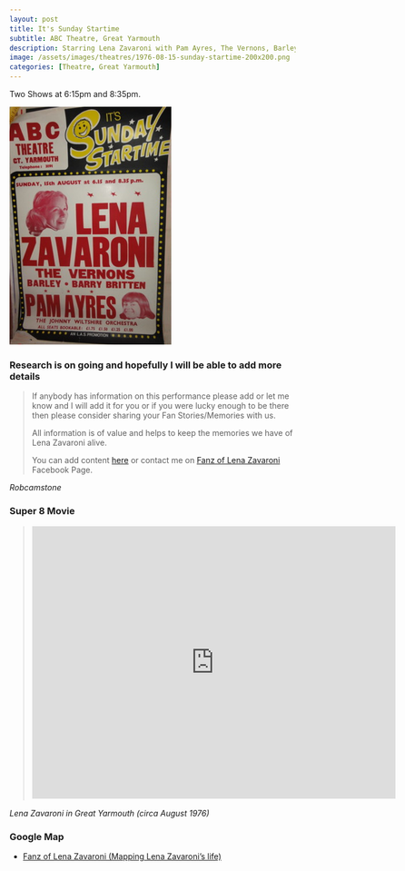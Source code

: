 ```yaml
---
layout: post
title: It's Sunday Startime
subtitle: ABC Theatre, Great Yarmouth
description: Starring Lena Zavaroni with Pam Ayres, The Vernons, Barley, Barry Britten and The Johnny Wiltshire Orchestra.
image: /assets/images/theatres/1976-08-15-sunday-startime-200x200.png
categories: [Theatre, Great Yarmouth]
---
```


Two Shows at 6:15pm and 8:35pm.

![](/assets/images/theatres/1976-08-15-sunday-startime.jpg)

### Research is on going and hopefully I will be able to add more details
> If anybody has information on this performance please add or let me know and I will add it for you or if you were lucky enough to be there then please consider sharing your Fan Stories/Memories with us.
>
> All information is of value and helps to keep the memories we have of Lena Zavaroni alive.
>
> You can add content [here](https://github.com/FanzOfLenaZavaroni/fanzoflenazavaroni.github.io) or contact me on [Fanz of Lena Zavaroni](https://www.facebook.com/fanzoflenazavaroni) Facebook Page.

<cite>Robcamstone</cite>

### Super 8 Movie
> <div class="responsive-video"><iframe width="640px" height="480px" src="https://www.youtube.com/embed/PQ3IOY7kBm8?rel=0&showinfo=1" frameborder="0" allowfullscreen></iframe></div>

<cite>Lena Zavaroni in Great Yarmouth (circa August 1976)</cite>

### Google Map
* [Fanz of Lena Zavaroni (Mapping Lena Zavaroni’s life)](https://www.google.com/maps/d/u/0/viewer?mid=1D1D0ERV_FQMNb9XZzJ-J3yUlK8aI4vhI&hl=en&ll=52.60743680000001%2C1.731735599999979&z=19)

